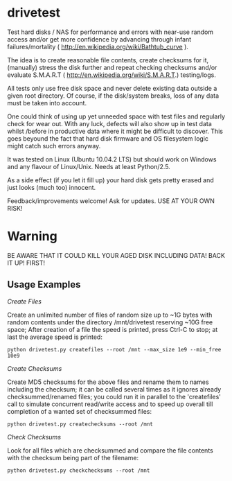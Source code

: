 drivetest
=========
Test hard disks / NAS for performance and errors with near-use random access and/or get more confidence by advancing through infant failures/mortality ( http://en.wikipedia.org/wiki/Bathtub_curve ).

The idea is to create reasonable file contents, create checksums for it, (manually) stress the disk further and repeat checking checksums and/or evaluate S.M.A.R.T ( http://en.wikipedia.org/wiki/S.M.A.R.T.) testing/logs.

All tests only use free disk space and never delete existing data outside a given root directory. Of course, if the disk/system breaks, loss of any data must be taken into account.

One could think of using up yet unneeded space with test files and regularly check for wear out. With any luck, defects will also show up in test data whilst /before in productive data where it might be
difficult to discover. This goes beyound the fact that hard disk firmware and OS filesystem logic might catch such errors anyway.

It was tested on Linux (Ubuntu 10.04.2 LTS) but should work on Windows and any flavour of Linux/Unix. Needs at least Python/2.5.

As a side effect (if you let it fill up) your hard disk gets pretty erased and just looks (much too) innocent.

Feedback/improvements welcome! Ask for updates. USE AT YOUR OWN RISK!

Warning
=======
BE AWARE THAT IT COULD KILL YOUR AGED DISK INCLUDING DATA! BACK IT UP!
FIRST!

Usage Examples
--------------

*Create Files*

Create an unlimited number of files of random size up to ~1G bytes with random contents under the directory /mnt/drivetest reserving ~10G free space; After creation of a file the speed is printed, press Ctrl-C to stop; at last the average speed is printed:

`python drivetest.py createfiles --root /mnt --max_size 1e9 --min_free 10e9`

*Create Checksums*

Create MD5 checksums for the above files and rename them to names including the checksum; it can be called several times as it ignores already checksummed/renamed files; you could run it in parallel to the 'createfiles' call to simulate concurrent read/write access and to speed up overall till completion of a wanted set of checksummed files:

`python drivetest.py createchecksums --root /mnt`

*Check Checksums*

Look for all files which are checksummed and compare the file contents with the checksum being part of the filename:

`python drivetest.py checkchecksums --root /mnt`

